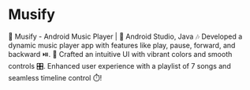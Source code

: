 # Musify
🎵 Musify - Android Music Player | 📱 Android Studio, Java 🎶 Developed a dynamic music player app with features like play, pause, forward, and backward ⏯️. 🎨 Crafted an intuitive UI with vibrant colors and smooth controls 🎛️. Enhanced user experience with a playlist of 7 songs and seamless timeline control ⏱️!
